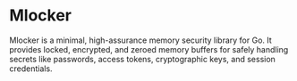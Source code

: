 # Mlocker
Mlocker is a minimal, high-assurance memory security library for Go. It provides locked, encrypted, and zeroed memory buffers for safely handling secrets like passwords, access tokens, cryptographic keys, and session credentials.
